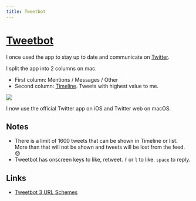 ```yaml
---
title: Tweetbot
---
```


# [Tweetbot](https://tapbots.com/tweetbot/mac/)

I once used the app to stay up to date and communicate on [Twitter](../../tools/twitter.md).

I split the app into 2 columns on mac.

- First column: Mentions / Messages / Other
- Second column: [Timeline](https://twitter.com/nikitavoloboev/following). Tweets with highest value to me.

![](https://i.imgur.com/uMoGfGx.png)

I now use the official Twitter app on iOS and Twitter web on macOS.

## Notes

- There is a limit of 1600 tweets that can be shown in Timeline or list. More than that will not be shown and tweets will be lost from the feed. 😞
- Tweetbot has onscreen keys to like, retweet. `f` or `l` to like. `space` to reply.

## Links

- [Tweetbot 3 URL Schemes](https://tapbots.net/tweetbot3/support/url-schemes/)
